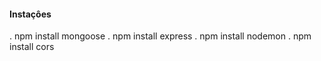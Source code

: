#### Instaçôes
. npm install mongoose
. npm install express
. npm install nodemon
. npm install cors
